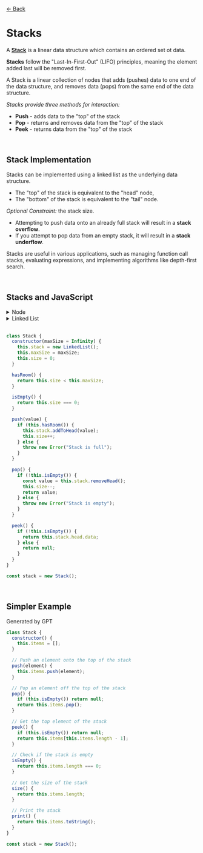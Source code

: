 [&larr; Back](./../README.md)

# Stacks

A [**Stack**](https://github.com/trekhleb/javascript-algorithms/tree/master/src/data-structures/stack) is a linear data structure which contains an ordered set ot data.

**Stacks** follow the "Last-In-First-Out" (LIFO) principles, meaning the element added last will be removed first.

A Stack is a linear collection of nodes that adds (pushes) data to one end of the data structure, and removes data (pops) from the same end of the data structure.

_Stacks provide three methods for interaction:_

- **Push** - adds data to the "top" of the stack
- **Pop** - returns and removes data from the "top" of the stack
- **Peek** - returns data from the "top" of the stack

<br>

## Stack Implementation

Stacks can be implemented using a linked list as the underlying data structure.

- The "top" of the stack is equivalent to the "head" node,
- The "bottom" of the stack is equivalent to the "tail" node.

_Optional Constraint:_ the stack size.

- Attempting to push data onto an already full stack will result in a **stack overflow**.
- If you attempt to pop data from an empty stack, it will result in a **stack underflow**.

Stacks are useful in various applications, such as managing function call stacks, evaluating expressions, and implementing algorithms like depth-first search.

<br>

## Stacks and JavaScript

<details>
<summary>Node</summary>

```js
class Node {
  constructor(data) {
    this.data = data;
    this.next = null;
  }

  setNextNode(node) {
    if (!(node instanceof Node)) throw new Error();
    this.next = node;
  }

  getNextNode() {
    return this.next;
  }
}
```

<br>

</details>

<details>
<summary>Linked List</summary>

```js
class LinkedList {
  constructor() {
    this.head = null;
  }

  addToHead(value) {
    const nextNode = new Node(value);
    const currentHead = this.head;
    this.head = nextNode;
    if (currentHead) this.head.setNextNode(currentHead);
  }

  removeHead() {
    const removedHead = this.head;
    if (!removedHead) return;
    if (removedHead.next) this.head = removedHead.next;
    return removedHead.data;
  }
}
```

<br>

</details>

<br>

```js
class Stack {
  constructor(maxSize = Infinity) {
    this.stack = new LinkedList();
    this.maxSize = maxSize;
    this.size = 0;
  }

  hasRoom() {
    return this.size < this.maxSize;
  }

  isEmpty() {
    return this.size === 0;
  }

  push(value) {
    if (this.hasRoom()) {
      this.stack.addToHead(value);
      this.size++;
    } else {
      throw new Error("Stack is full");
    }
  }

  pop() {
    if (!this.isEmpty()) {
      const value = this.stack.removeHead();
      this.size--;
      return value;
    } else {
      throw new Error("Stack is empty");
    }
  }

  peek() {
    if (!this.isEmpty()) {
      return this.stack.head.data;
    } else {
      return null;
    }
  }
}

const stack = new Stack();
```

<br>

## Simpler Example

Generated by GPT

```js
class Stack {
  constructor() {
    this.items = [];
  }

  // Push an element onto the top of the stack
  push(element) {
    this.items.push(element);
  }

  // Pop an element off the top of the stack
  pop() {
    if (this.isEmpty()) return null;
    return this.items.pop();
  }

  // Get the top element of the stack
  peek() {
    if (this.isEmpty()) return null;
    return this.items[this.items.length - 1];
  }

  // Check if the stack is empty
  isEmpty() {
    return this.items.length === 0;
  }

  // Get the size of the stack
  size() {
    return this.items.length;
  }

  // Print the stack
  print() {
    return this.items.toString();
  }
}

const stack = new Stack();
```

<br>
